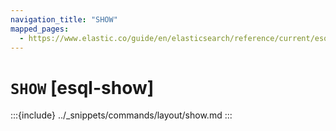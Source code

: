```yaml
---
navigation_title: "SHOW"
mapped_pages:
  - https://www.elastic.co/guide/en/elasticsearch/reference/current/esql-commands.html#esql-show
---
```


# `SHOW` [esql-show]

:::{include} ../_snippets/commands/layout/show.md
:::
